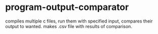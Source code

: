 # program-output-comparator
compiles multiple c files, run them with specified input, compares their output to wanted.  makes .csv file with results of comparison.

